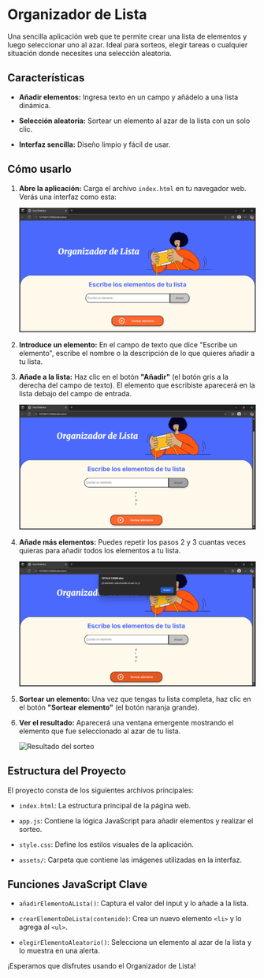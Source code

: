 # Organizador de Lista

Una sencilla aplicación web que te permite crear una lista de elementos y luego seleccionar uno al azar. Ideal para sorteos, elegir tareas o cualquier situación donde necesites una selección aleatoria.

## Características

* **Añadir elementos:** Ingresa texto en un campo y añádelo a una lista dinámica.

* **Selección aleatoria:** Sortear un elemento al azar de la lista con un solo clic.

* **Interfaz sencilla:** Diseño limpio y fácil de usar.

## Cómo usarlo

1.  **Abre la aplicación:** Carga el archivo `index.html` en tu navegador web. Verás una interfaz como esta:

    ![Interfaz inicial de la aplicación](assets/image_1.png)

2.  **Introduce un elemento:** En el campo de texto que dice "Escribe un elemento", escribe el nombre o la descripción de lo que quieres añadir a tu lista.

3.  **Añade a la lista:** Haz clic en el botón **"Añadir"** (el botón gris a la derecha del campo de texto). El elemento que escribiste aparecerá en la lista debajo del campo de entrada.

    ![Elemento añadido a la lista](assets/image_2.png)

4.  **Añade más elementos:** Puedes repetir los pasos 2 y 3 cuantas veces quieras para añadir todos los elementos a tu lista.

    ![Múltiples elementos en la lista](assets/image_3.png)

5.  **Sortear un elemento:** Una vez que tengas tu lista completa, haz clic en el botón **"Sortear elemento"** (el botón naranja grande).

6.  **Ver el resultado:** Aparecerá una ventana emergente mostrando el elemento que fue seleccionado al azar de tu lista.

    ![Resultado del sorteo](assets/image_4.png)

## Estructura del Proyecto

El proyecto consta de los siguientes archivos principales:

* `index.html`: La estructura principal de la página web.

* `app.js`: Contiene la lógica JavaScript para añadir elementos y realizar el sorteo.

* `style.css`: Define los estilos visuales de la aplicación.

* `assets/`: Carpeta que contiene las imágenes utilizadas en la interfaz.

## Funciones JavaScript Clave

* `añadirElementoALista()`: Captura el valor del input y lo añade a la lista.

* `crearElementoDeLista(contenido)`: Crea un nuevo elemento `<li>` y lo agrega al `<ul>`.

* `elegirElementoAleatorio()`: Selecciona un elemento al azar de la lista y lo muestra en una alerta.

¡Esperamos que disfrutes usando el Organizador de Lista!
